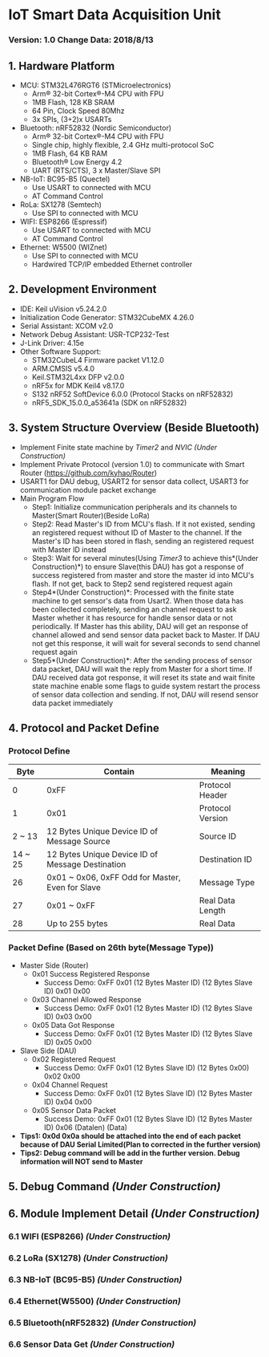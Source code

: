 # IoT Smart Data Acquisition Unit

### Version: 1.0   Change Data: 2018/8/13

## 1. Hardware Platform

- MCU: STM32L476RGT6 (STMicroelectronics)
  - Arm® 32-bit Cortex®-M4 CPU with FPU
  - 1MB Flash, 128 KB SRAM
  - 64 Pin, Clock Speed 80Mhz
  - 3x SPIs, (3+2)x USARTs
- Bluetooth: nRF52832 (Nordic Semiconductor)
  - Arm® 32-bit Cortex®-M4 CPU with FPU
  - Single chip, highly flexible, 2.4 GHz multi-protocol SoC
  - 1MB Flash, 64 KB RAM
  - Bluetooth® Low Energy 4.2
  - UART (RTS/CTS), 3 x Master/Slave SPI
- NB-IoT: BC95-B5 (Quectel)
  - Use USART to connected with MCU
  - AT Command Control
- RoLa: SX1278 (Semtech)
  - Use SPI to connected with MCU
- WIFI: ESP8266 (Espressif)
  - Use USART to connected with MCU
  - AT Command Control
- Ethernet: W5500 (WIZnet)
  - Use SPI to connected with MCU
  - Hardwired TCP/IP embedded Ethernet controller 

## 2. Development Environment

- IDE: Keil uVision v5.24.2.0
- Initialization Code Generator: STM32CubeMX 4.26.0
- Serial Assistant: XCOM v2.0
- Network Debug Assistant: USR-TCP232-Test
- J-Link Driver: 4.15e
- Other Software Support:
  - STM32CubeL4 Firmware packet V1.12.0
  - ARM.CMSIS v5.4.0
  - Keil.STM32L4xx DFP v2.0.0
  - nRF5x for MDK Keil4 v8.17.0
  - S132 nRF52 SoftDevice 6.0.0 (Protocol Stacks on nRF52832)
  - nRF5_SDK_15.0.0_a53641a (SDK on nRF52832)

## 3. System Structure Overview (Beside Bluetooth)

- Implement Finite state machine by *Timer2* and *NVIC* *(Under Construction)*
- Implement Private Protocol (version 1.0) to communicate with Smart Router (https://github.com/kyhao/Router)
- USART1 for DAU debug, USART2 for sensor data collect, USART3 for communication module packet exchange
- Main Program Flow 
  - Step1: Initialize communication peripherals and its channels to Master(Smart Router)(Beside LoRa)
  - Step2: Read Master's ID from MCU's flash. If it not existed, sending an registered request without ID of Master to the channel. If the Master's ID has been stored in flash, sending an registered request with Master ID instead
  - Step3: Wait for several minutes(Using *Timer3* to achieve this*(Under Construction)*) to ensure Slave(this DAU) has got a response of success registered from master and store the master id into MCU's flash. If not get, back to Step2 send registered request again
  - Step4*(Under Construction)*: Processed with the finite state machine to get sensor's data from Usart2. When those data has been collected completely, sending an channel request to ask Master whether it has resource for handle sensor data or not periodically. If Master has this ability, DAU will get an response of channel allowed and send sensor data packet back to Master. If DAU not get this response, it will wait for several seconds to send channel request again
  - Step5*(Under Construction)*: After the sending process of sensor data packet, DAU will wait the reply from Master for a short time. If DAU received data got response, it will reset its state and wait finite state machine enable some flags to guide system restart the process of sensor data collection and sending. If not, DAU will resend sensor data packet immediately

## 4. Protocol and Packet Define

### Protocol Define

| Byte    | Contain                                           | Meaning          |
| ------- | ------------------------------------------------- | ---------------- |
| 0       | 0xFF                                              | Protocol Header  |
| 1       | 0x01                                              | Protocol Version |
| 2 ~ 13  | 12 Bytes Unique Device ID of Message Source       | Source ID        |
| 14 ~ 25 | 12 Bytes Unique Device ID of Message Destination  | Destination ID   |
| 26      | 0x01 ~ 0x06, 0xFF  Odd for Master, Even for Slave | Message Type     |
| 27      | 0x01 ~ 0xFF                                       | Real Data Length |
| 28      | Up to 255 bytes                                   | Real Data        |

### Packet Define (Based on 26th byte(Message Type))

- Master Side (Router)
  - 0x01 Success Registered Response
    - Success Demo: 0xFF 0x01 (12 Bytes Master ID) (12 Bytes Slave ID) 0x01 0x00
  - 0x03 Channel Allowed Response 
    - Success Demo: 0xFF 0x01 (12 Bytes Master ID) (12 Bytes Slave ID) 0x03 0x00
  - 0x05 Data Got Response
    - Success Demo: 0xFF 0x01 (12 Bytes Master ID) (12 Bytes Slave ID) 0x05 0x00
- Slave Side (DAU)
  - 0x02 Registered Request
    - Success Demo: 0xFF 0x01 (12 Bytes Slave ID) (12 Bytes 0x00) 0x02 0x00
  - 0x04 Channel Request
    - Success Demo: 0xFF 0x01 (12 Bytes Slave ID) (12 Bytes Master ID) 0x04 0x00
  - 0x05 Sensor Data Packet
    - Success Demo: 0xFF 0x01 (12 Bytes Slave ID) (12 Bytes Master ID) 0x06 (Datalen) (Data)
- **Tips1: 0x0d 0x0a should be attached into the end of each packet because of DAU Serial Limited(Plan to corrected in the further version)**
- **Tips2: Debug command will be add in the further version. Debug information will NOT send to Master** 

## 5. Debug Command *(Under Construction)*

## 6. Module Implement Detail *(Under Construction)*

### 6.1 WIFI (ESP8266) *(Under Construction)*

### 6.2 LoRa (SX1278) *(Under Construction)*

### 6.3 NB-IoT (BC95-B5) *(Under Construction)*

### 6.4 Ethernet(W5500) *(Under Construction)*

### 6.5  Bluetooth(nRF52832) *(Under Construction)*

### 6.6 Sensor Data Get *(Under Construction)*

## 

### 